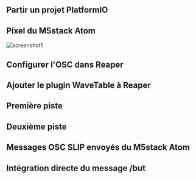 ## Partir un projet PlatformIO   
## Pixel du M5stack Atom   
![screenshot1](https://github.com/Jadoooooou/582-531-formatif-audio/blob/main/COMPR%C3%89HENSION_medias/1.png)   
## Configurer l'OSC dans Reaper  
## Ajouter le plugin WaveTable à Reaper
## Première piste   
## Deuxième piste
## Messages OSC SLIP envoyés du M5stack Atom   
## Intégration directe du message /but   

